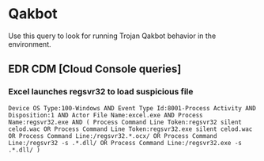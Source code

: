 # Qakbot

Use this query to look for running Trojan Qakbot behavior in the environment.

## EDR CDM [Cloud Console queries]

### Excel launches regsvr32 to load suspicious file

```
Device OS Type:100-Windows AND Event Type Id:8001-Process Activity AND Disposition:1 AND Actor File Name:excel.exe AND Process Name:regsvr32.exe AND ( Process Command Line Token:regsvr32 silent celod.wac OR Process Command Line Token:regsvr32.exe silent celod.wac OR Process Command Line:/regsvr32.*.ocx/ OR Process Command Line:/regsvr32 -s .*.dll/ OR Process Command Line:/regsvr32.exe -s .*.dll/ )

```
